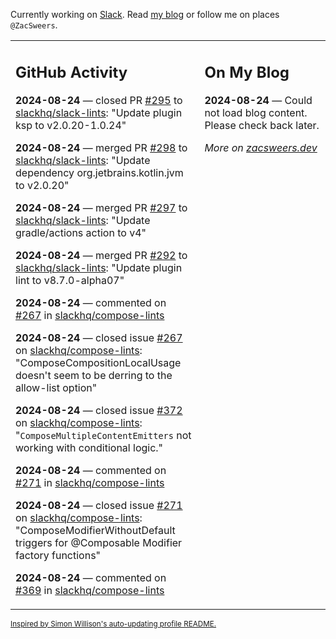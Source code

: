 Currently working on [Slack](https://slack.com/). Read [my blog](https://zacsweers.dev/) or follow me on places `@ZacSweers`.

<table><tr><td valign="top" width="60%">

## GitHub Activity
<!-- githubActivity starts -->
**2024-08-24** — closed PR [#295](https://github.com/slackhq/slack-lints/pull/295) to [slackhq/slack-lints](https://github.com/slackhq/slack-lints): "Update plugin ksp to v2.0.20-1.0.24"

**2024-08-24** — merged PR [#298](https://github.com/slackhq/slack-lints/pull/298) to [slackhq/slack-lints](https://github.com/slackhq/slack-lints): "Update dependency org.jetbrains.kotlin.jvm to v2.0.20"

**2024-08-24** — merged PR [#297](https://github.com/slackhq/slack-lints/pull/297) to [slackhq/slack-lints](https://github.com/slackhq/slack-lints): "Update gradle/actions action to v4"

**2024-08-24** — merged PR [#292](https://github.com/slackhq/slack-lints/pull/292) to [slackhq/slack-lints](https://github.com/slackhq/slack-lints): "Update plugin lint to v8.7.0-alpha07"

**2024-08-24** — commented on [#267](https://github.com/slackhq/compose-lints/issues/267#issuecomment-2308619910) in [slackhq/compose-lints](https://github.com/slackhq/compose-lints)

**2024-08-24** — closed issue [#267](https://github.com/slackhq/compose-lints/issues/267) on [slackhq/compose-lints](https://github.com/slackhq/compose-lints): "ComposeCompositionLocalUsage doesn't seem to be derring to the allow-list option"

**2024-08-24** — closed issue [#372](https://github.com/slackhq/compose-lints/issues/372) on [slackhq/compose-lints](https://github.com/slackhq/compose-lints): "`ComposeMultipleContentEmitters` not working with conditional logic."

**2024-08-24** — commented on [#271](https://github.com/slackhq/compose-lints/issues/271#issuecomment-2308619029) in [slackhq/compose-lints](https://github.com/slackhq/compose-lints)

**2024-08-24** — closed issue [#271](https://github.com/slackhq/compose-lints/issues/271) on [slackhq/compose-lints](https://github.com/slackhq/compose-lints): "ComposeModifierWithoutDefault triggers for @Composable Modifier factory functions"

**2024-08-24** — commented on [#369](https://github.com/slackhq/compose-lints/issues/369#issuecomment-2308618995) in [slackhq/compose-lints](https://github.com/slackhq/compose-lints)
<!-- githubActivity ends -->
</td><td valign="top" width="40%">

## On My Blog
<!-- blog starts -->
**2024-08-24** — Could not load blog content. Please check back later.
<!-- blog ends -->
_More on [zacsweers.dev](https://zacsweers.dev/)_
</td></tr></table>

<sub><a href="https://simonwillison.net/2020/Jul/10/self-updating-profile-readme/">Inspired by Simon Willison's auto-updating profile README.</a></sub>